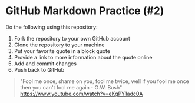 # GitHub Markdown Practice (#2)
Do the following using this repository:

1.  Fork the repository to your own GitHub account
2.  Clone the repository to your machine
3.  Put your favorite quote in a block quote
4.  Provide a link to more information about the quote online
5.  Add and commit changes
6.  Push back to GitHub

> "Fool me once, shame on you, fool me twice, well if you fool me once then you can't fool me again - G.W. Bush"
https://www.youtube.com/watch?v=eKgPY1adc0A